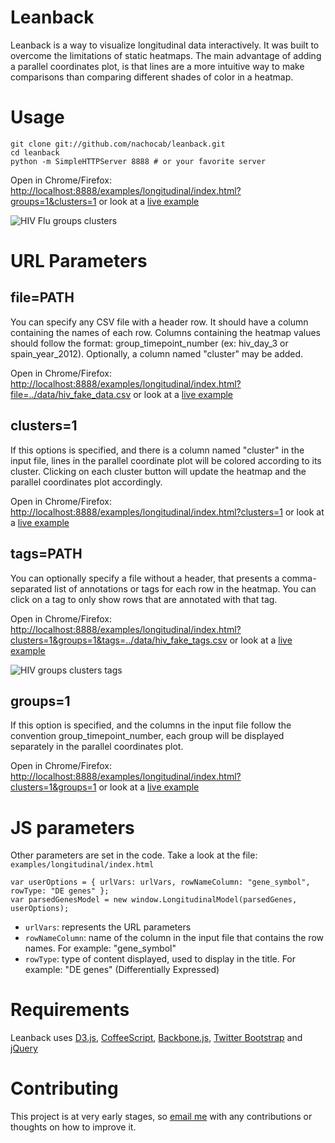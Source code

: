 # Leanback

Leanback is a way to visualize longitudinal data interactively. It was built to overcome the limitations of static heatmaps. The main advantage of adding a parallel coordinates plot, is that lines are a more intuitive way to make comparisons than comparing different shades of color in a heatmap.

# Usage

    git clone git://github.com/nachocab/leanback.git
    cd leanback
    python -m SimpleHTTPServer 8888 # or your favorite server

Open in Chrome/Firefox: <http://localhost:8888/examples/longitudinal/index.html?groups=1&clusters=1> or look at a [live example][hiv_flu_groups_clusters_live]

![HIV Flu groups clusters](http://nachocab.ruhoh.com/assets/media/images/hiv_flu_groups_clusters.png)

# URL Parameters

## file=PATH
You can specify any CSV file with a header row. It should have a column containing the names of each row. Columns containing the heatmap values should follow the format: group_timepoint_number (ex: hiv_day_3 or spain_year_2012). Optionally, a column named "cluster" may be added.

Open in Chrome/Firefox: <http://localhost:8888/examples/longitudinal/index.html?file=../data/hiv_fake_data.csv> or look at a [live example][hiv_file_live]

## clusters=1
If this options is specified, and there is a column named "cluster" in the input file, lines in the parallel coordinate plot will be colored according to its cluster. Clicking on each cluster button will update the heatmap and the parallel coordinates plot accordingly.

Open in Chrome/Firefox: <http://localhost:8888/examples/longitudinal/index.html?clusters=1> or look at a [live example][hiv_flu_clusters_live]

## tags=PATH
You can optionally specify a file without a header, that presents a comma-separated list of annotations or tags for each row in the heatmap. You can click on a tag to only show rows that are annotated with that tag.

Open in Chrome/Firefox: <http://localhost:8888/examples/longitudinal/index.html?clusters=1&groups=1&tags=../data/hiv_fake_tags.csv> or look at a [live example][hiv_flu_tags_live]

![HIV groups clusters tags](http://nachocab.ruhoh.com/assets/media/images/hiv_groups_clusters_tags.png)

## groups=1
If this option is specified, and the columns in the input file follow the convention group_timepoint_number, each group will be displayed separately in the parallel coordinates plot.

Open in Chrome/Firefox: <http://localhost:8888/examples/longitudinal/index.html?clusters=1&groups=1> or look at a [live example][hiv_flu_groups_live]


# JS parameters
Other parameters are set in the code. Take a look at the file: `examples/longitudinal/index.html`

    var userOptions = { urlVars: urlVars, rowNameColumn: "gene_symbol", rowType: "DE genes" };
    var parsedGenesModel = new window.LongitudinalModel(parsedGenes, userOptions);

* `urlVars`: represents the URL parameters
* `rowNameColumn`: name of the column in the input file that contains the row names. For example: "gene_symbol"
* `rowType`: type of content displayed, used to display in the title. For example: "DE genes" (Differentially Expressed)

# Requirements
Leanback uses [D3.js][d3], [CoffeeScript][coffee], [Backbone.js][backbone], [Twitter Bootstrap][bootstrap] and [jQuery][jquery]

# Contributing
This project is at very early stages, so [email me][email] with any contributions or thoughts on how to improve it.



[email]: nachocab@gmail.com
[blog]: http://reasoniamhere.com/visualization/interactive-heatmaps-of-longitudinal-data/
[hiv_file_live]: http://nachocab.ruhoh.com/examples/longitudinal/index.html?file=/assets/media/data/hiv_fake_data.csv
[hiv_flu_clusters_live]: http://nachocab.ruhoh.com/examples/longitudinal/index.html?clusters=1
[hiv_flu_groups_clusters_live]: http://nachocab.ruhoh.com/examples/longitudinal/index.html?groups=1&clusters=1
[hiv_flu_tags_live]: http://nachocab.ruhoh.com/examples/longitudinal/index.html?groups=1&clusters=1&tags=/assets/media/data/hiv_fake_tags.csv
[hiv_flu_groups_live]: http://nachocab.ruhoh.com/examples/longitudinal/index.html?groups=1
[d3]: http://d3js.org/
[coffee]: http://coffeescript.org/
[backbone]: http://backbonejs.org/
[bootstrap]: http://twitter.github.com/bootstrap/
[jquery]: http://code.jquery.com/